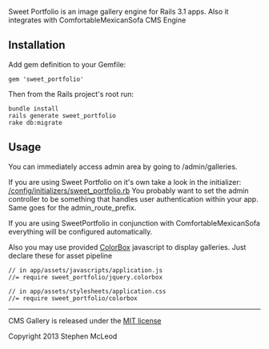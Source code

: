 
Sweet Portfolio is an image gallery engine for Rails 3.1 apps. Also it integrates with ComfortableMexicanSofa CMS Engine

## Installation

Add gem definition to your Gemfile:
    
    gem 'sweet_portfolio'
    
Then from the Rails project's root run:
    
    bundle install
    rails generate sweet_portfolio
    rake db:migrate

## Usage

You can immediately access admin area by going to /admin/galleries.

If you are using Sweet Portfolio on it's own take a look in the initializer: [/config/initializers/sweet\_portfolio.rb]( https://github.com/stephenmmcleod/sweet-portfolio/blob/master/config/initializers/sweet_portfolio.rb)
You probably want to set the admin controller to be something that handles user authentication within your app. Same goes for the admin\_route\_prefix.

If you are using SweetPortfolio in conjunction with ComfortableMexicanSofa everything will be configured automatically.

Also you may use provided [ColorBox](http://jacklmoore.com/colorbox/) javascript to display galleries. Just declare these for asset pipeline
    
    // in app/assets/javascripts/application.js
    //= require sweet_portfolio/jquery.colorbox
    
    // in app/assets/stylesheets/application.css
    //= require sweet_portfolio/colorbox

---

CMS Gallery is released under the [MIT license](https://github.com/stephenmmcleod/sweet-portfolio/raw/master/LICENSE) 

Copyright 2013 Stephen McLeod